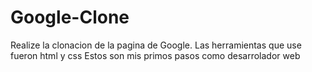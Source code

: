 # Google-Clone
Realize la clonacion de la pagina de Google. Las herramientas que use fueron html y css
Estos son mis primos pasos como desarrolador web
